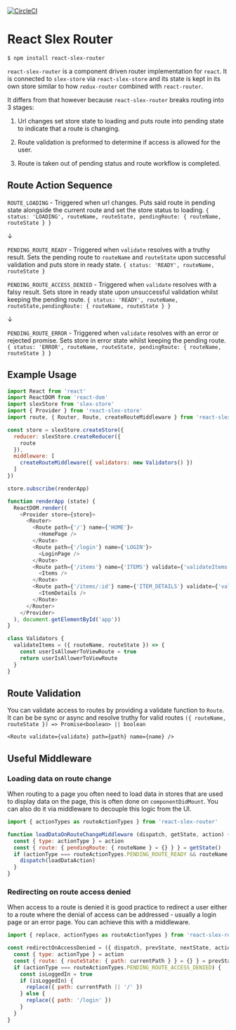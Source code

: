 [![CircleCI](https://circleci.com/gh/alexstroukov/react-slex-router.svg?style=svg)](https://circleci.com/gh/alexstroukov/react-slex-router)

# React Slex Router

```
$ npm install react-slex-router
```

`react-slex-router` is a component driven router implementation for `react`. It is connected to `slex-store` via `react-slex-store` and its state is kept in its own store similar to how `redux-router` combined with `react-router`.

It differs from that however because `react-slex-router` breaks routing into 3 stages:

1. Url changes set store state to loading and puts route into pending state to indicate that a route is changing.

2. Route validation is preformed to determine if access is allowed for the user.

3. Route is taken out of pending status and route workflow is completed.

## Route Action Sequence

`ROUTE_LOADING` - Triggered when url changes. Puts said route in pending state alongside the current route and set the store status to loading. `{ status: 'LOADING', routeName, routeState, pendingRoute: { routeName, routeState } }`

&darr;

`PENDING_ROUTE_READY` - Triggered when `validate` resolves with a truthy result. Sets the pending route to `routeName` and `routeState` upon successful validation and puts store in ready state. `{ status: 'READY', routeName, routeState }`

`PENDING_ROUTE_ACCESS_DENIED` - Triggered when `validate` resolves with a falsy result. Sets store in ready state upon unsuccessful validation whilst keeping the pending route. `{ status: 'READY', routeName, routeState,pendingRoute: { routeName, routeState } }`

&darr;

`PENDING_ROUTE_ERROR` - Triggered when `validate` resolves with an error or rejected promise. Sets store in error state whilst keeping the pending route. `{ status: 'ERROR', routeName, routeState, pendingRoute: { routeName, routeState } }`

## Example Usage

```javascript
import React from 'react'
import ReactDOM from 'react-dom'
import slexStore from 'slex-store'
import { Provider } from 'react-slex-store'
import route, { Router, Route, createRouteMiddleware } from 'react-slex-router'

const store = slexStore.createStore({
  reducer: slexStore.createReducer({
    route
  }),
  middleware: [
    createRouteMiddleware({ validators: new Validators() })
  ]
})

store.subscribe(renderApp)

function renderApp (state) {
  ReactDOM.render((
    <Provider store={store}>
      <Router>
        <Route path={'/'} name={'HOME'}>
          <HomePage />
        </Route>
        <Route path={'/login'} name={'LOGIN'}>
          <LoginPage />
        </Route>
        <Route path={'/items'} name={'ITEMS'} validate={'validateItems'}>
          <Items />
        </Route>
        <Route path={'/items/:id'} name={'ITEM_DETAILS'} validate={'validateItemDetails'}>
          <ItemDetails />
        </Route>
      </Router>
    </Provider>
  ), document.getElementById('app'))
}

class Validators {
  validateItems = ({ routeName, routeState }) => {
    const userIsAllowerToViewRoute = true
    return userIsAllowerToViewRoute
  }
}

```

## Route Validation

You can validate access to routes by providing a validate function to `Route`. It can be be sync or async and resolve truthy for valid routes `({ routeName, routeState }) => Promise<boolean> || boolean`

```
<Route validate={validate} path={path} name={name} />
```

## Useful Middleware

### Loading data on route change

When routing to a page you often need to load data in stores that are used to display data on the page, this is often done on `componentDidMount`. You can also do it via middleware to decouple this logic from the UI.

```javascript
import { actionTypes as routeActionTypes } from 'react-slex-router'

function loadDataOnRouteChangeMiddleware (dispatch, getState, action) {
  const { type: actionType } = action
  const { route: { pendingRoute: { routeName } = {} } } = getState()
  if (actionType === routeActionTypes.PENDING_ROUTE_READY && routeName === 'YOUR_ROUTE') {
    dispatch(loadDataAction)
  }
}

```

### Redirecting on route access denied

When access to a route is denied it is good practice to redirect a user either to a route where the denial of access can be addressed - usually a login page or an error page. You can achieve this with a middleware.

```javascript
import { replace, actionTypes as routeActionTypes } from 'react-slex-router'

const redirectOnAccessDenied = ({ dispatch, prevState, nextState, action }) => {
  const { type: actionType } = action
  const { route: { routeState: { path: currentPath } } = {} } = prevState
  if (actionType === routeActionTypes.PENDING_ROUTE_ACCESS_DENIED) {
    const isLoggedIn = true
    if (isLoggedIn) {
      replace({ path: currentPath || '/' })
    } else {
      replace({ path: '/login' })
    }
  }
}
```